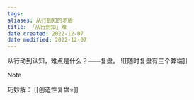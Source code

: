 ```yaml
---
tags: 
aliases: 从行到知的矛盾
title: 「从行到知」难
date created: 2022-12-07
date modified: 2022-12-07
---
```


从行动到认知，难点是什么？——复盘。
![[随时复盘有三个弊端]]
> [!NOTE]
> 巧妙解： [[创造性复盘⭐️]]